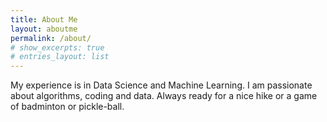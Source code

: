 ```yaml
---
title: About Me
layout: aboutme
permalink: /about/
# show_excerpts: true
# entries_layout: list
---
```


My experience is in Data Science and Machine Learning. I am passionate about algorithms, coding and data. Always ready for a nice hike or a game of badminton or pickle-ball.
